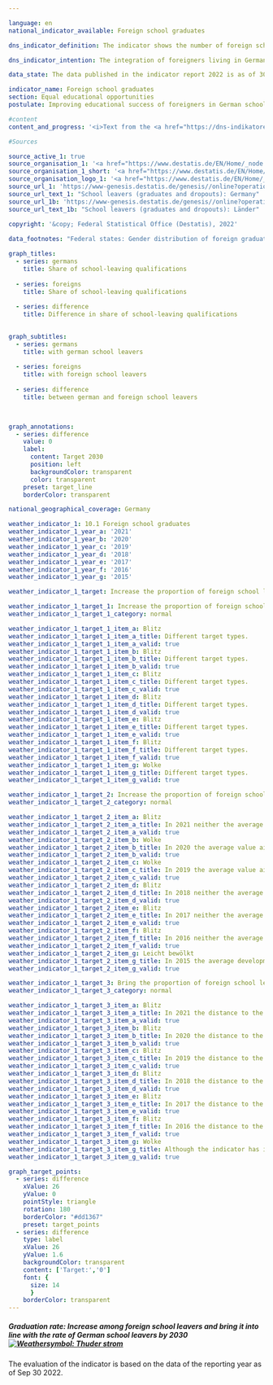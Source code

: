 ```yaml
---

language: en    
national_indicator_available: Foreign school graduates    

dns_indicator_definition: The indicator shows the number of foreign school graduates as a proportion of all the foreigners leaving schools in Germany in a particular school year. In this case, the term “graduates” refers to people who leave general-education schools with at least a Hauptschulabschluss, a lower secondary school leaving certificate.    

dns_indicator_intention: The integration of foreigners living in Germany is an important prerequisite for cohesion within our society. A necessary condition for successful integration is the acquisition of sufficient qualifications at school to open up subsequent educational and professional opportunities. The goals of the German Government are therefore to increase the share of foreign school graduates who obtain at least a lower secondary school leaving certificate and bringing it into line with the corresponding rate for German school leavers by 2030.    

data_state: The data published in the indicator report 2022 is as of 30.09.2022. The data shown on this platform is updated regularly, so that more current data may be available online than published in the <a href="https://dns-indikatoren.de/assets/publications/reports/en/2022.pdf">indicator report 2022</a>.    

indicator_name: Foreign school graduates    
section: Equal educational opportunities    
postulate: Improving educational success of foreigners in German schools    

#content     
content_and_progress: '<i>Text from the <a href="https://dns-indikatoren.de/assets/publications/reports/en/2022.pdf">Indicator Report 2022&nbsp;</a></i><br><br>The data for this indicator come from the school statistics compiled by the individual Länder. These statistics are generally derived from a full census for which a disclosure obligation applies. The Federal Statistical Office collates them to create a national result on the basis of the catalogue of definitions compiled by the Standing Conference of the Ministers of Education and Cultural Affairs. It is difficult to aggregate the Länder findings into a national whole because of the Länders’ different education policies with regard to, for example, moving between schools or the creation of qualification pathways for vocational schools. Even formal rules for how the disparate elements should be counted can only partially offset this difficulty.<br><br>Graduates are former pupils who have left a particular type of school with the relevant school leaving certificate. They include those who have moved to another general-education school to pursue an additional qualification.<br><br>Foreigners are defined as all those who are not German under Article 116&nbsp;(1) of the Basic Law, <abbr title="that is to say (id est)">i.e.</abbr> who do not possess German citizenship. They include people who are stateless or whose citizenship status is unclear. Germans who also possess citizenship of another country do not count as foreigners.<br><br>In 2019, the proportion of all foreign school leavers who obtained at least a lower secondary school leaving certificate was 82.4%. This represents a slight increase compared with the previous year. If one splits the figures by gender, female foreign school leavers graduated at a rate of 85.5%, while the proportion was lower among their male counterparts, at 79.5%. The proportion of German school leavers obtaining at least a lower secondary school leaving certificate has remained fairly stable, most recently recorded as 94.5%.<br><br>The gap between the share of foreign and German pupils graduating from school has risen slightly from 11.9&nbsp;percentage points in 1996&nbsp;to 12.2&nbsp;percentage points in 2019. After tending towards convergence until 2013, the figures diverged again until 2017&nbsp;and have remained almost parallel since.<br><br>To break the figures down by types of certificate obtained, 31.0% of foreign pupils who graduated from general schools achieved a lower secondary school leaving certificate in 2019, while 36.8% completed their schooling with an intermediate secondary school leaving certificate and 14.5% gained university-entrance qualifications. Among German school graduates, 15.5% received a lower secondary school leaving certificate, 42.7% gained an intermediate secondary school leaving certificate and 36.8% earned university-entrance qualifications. This leaves young foreigners considerably under-represented in comparison to Germans, especially when it comes to the higher-level school leaving certificates.'    

#Sources    

source_active_1: true
source_organisation_1: '<a href="https://www.destatis.de/EN/Home/_node.html">Federal Statistical Office</a>'
source_organisation_1_short: '<a href="https://www.destatis.de/EN/Home/_node.html">Federal Statistical Office</a>'
source_organisation_logo_1: '<a href="https://www.destatis.de/EN/Home/_node.html"><img src="https://dnsUpgradeEnvironment.github.io/dns-indicators/public/OrgImgEn/destatis.png" alt="Federal Statistical Office" title=" Click here to visit the homepage of the organizationFederal Statistical Office" style="height:60px; width:148px; border: transparent"/></a>'
source_url_1: 'https://www-genesis.destatis.de/genesis//online?operation=table&code=21111-0004&bypass=true&levelindex=0&levelid=1660823284613&language=en'
source_url_text_1: "School leavers (graduates and dropouts): Germany"
source_url_1b: 'https://www-genesis.destatis.de/genesis//online?operation=table&code=21111-0013&bypass=true&levelindex=1&levelid=1660810680251&language=en'
source_url_text_1b: "School leavers (graduates and dropouts): Länder"
    
copyright: '&copy; Federal Statistical Office (Destatis), 2022'    

data_footnotes: "Federal states: Gender distribution of foreign graduates/leavers partially estimated.<br>• Data based on a special evaluation."    

graph_titles: 
  - series: germans
    title: Share of school-leaving qualifications
    
  - series: foreigns
    title: Share of school-leaving qualifications
    
  - series: difference
    title: Difference in share of school-leaving qualifications
        

graph_subtitles: 
  - series: germans
    title: with german school leavers
    
  - series: foreigns
    title: with foreign school leavers
    
  - series: difference
    title: between german and foreign school leavers
        


graph_annotations:
  - series: difference
    value: 0
    label:
      content: Target 2030
      position: left
      backgroundColor: transparent
      color: transparent
    preset: target_line
    borderColor: transparent        

national_geographical_coverage: Germany    

weather_indicator_1: 10.1 Foreign school graduates
weather_indicator_1_year_a: '2021'
weather_indicator_1_year_b: '2020'
weather_indicator_1_year_c: '2019'
weather_indicator_1_year_d: '2018'
weather_indicator_1_year_e: '2017'
weather_indicator_1_year_f: '2016'
weather_indicator_1_year_g: '2015'

weather_indicator_1_target: Increase the proportion of foreign school leavers with a least a secondary general school certificate and bring into line with that of German school leavers by 2030

weather_indicator_1_target_1: Increase the proportion of foreign school leavers with a least a secondary general school certificate and bring into line with that of German school leavers by 2030
weather_indicator_1_target_1_category: normal

weather_indicator_1_target_1_item_a: Blitz
weather_indicator_1_target_1_item_a_title: Different target types.
weather_indicator_1_target_1_item_a_valid: true
weather_indicator_1_target_1_item_b: Blitz
weather_indicator_1_target_1_item_b_title: Different target types.
weather_indicator_1_target_1_item_b_valid: true
weather_indicator_1_target_1_item_c: Blitz
weather_indicator_1_target_1_item_c_title: Different target types.
weather_indicator_1_target_1_item_c_valid: true
weather_indicator_1_target_1_item_d: Blitz
weather_indicator_1_target_1_item_d_title: Different target types.
weather_indicator_1_target_1_item_d_valid: true
weather_indicator_1_target_1_item_e: Blitz
weather_indicator_1_target_1_item_e_title: Different target types.
weather_indicator_1_target_1_item_e_valid: true
weather_indicator_1_target_1_item_f: Blitz
weather_indicator_1_target_1_item_f_title: Different target types.
weather_indicator_1_target_1_item_f_valid: true
weather_indicator_1_target_1_item_g: Wolke
weather_indicator_1_target_1_item_g_title: Different target types.
weather_indicator_1_target_1_item_g_valid: true

weather_indicator_1_target_2: Increase the proportion of foreign school leavers with a least a secondary general school certificate
weather_indicator_1_target_2_category: normal

weather_indicator_1_target_2_item_a: Blitz
weather_indicator_1_target_2_item_a_title: In 2021 neither the average value nor the last change pointed in the right direction.
weather_indicator_1_target_2_item_a_valid: true
weather_indicator_1_target_2_item_b: Wolke
weather_indicator_1_target_2_item_b_title: In 2020 the average value aimed in the wrong direction or indicates stagnation, but the previous year had shown a turn in the desired direction.
weather_indicator_1_target_2_item_b_valid: true
weather_indicator_1_target_2_item_c: Wolke
weather_indicator_1_target_2_item_c_title: In 2019 the average value aimed in the wrong direction or indicates stagnation, but the previous year had shown a turn in the desired direction.
weather_indicator_1_target_2_item_c_valid: true
weather_indicator_1_target_2_item_d: Blitz
weather_indicator_1_target_2_item_d_title: In 2018 neither the average value nor the last change pointed in the right direction.
weather_indicator_1_target_2_item_d_valid: true
weather_indicator_1_target_2_item_e: Blitz
weather_indicator_1_target_2_item_e_title: In 2017 neither the average value nor the last change pointed in the right direction.
weather_indicator_1_target_2_item_e_valid: true
weather_indicator_1_target_2_item_f: Blitz
weather_indicator_1_target_2_item_f_title: In 2016 neither the average value nor the last change pointed in the right direction.
weather_indicator_1_target_2_item_f_valid: true
weather_indicator_1_target_2_item_g: Leicht bewölkt
weather_indicator_1_target_2_item_g_title: In 2015 the average development aimed in the right direction, but in the previous year there had been a development in the wrong direction or no change at all.
weather_indicator_1_target_2_item_g_valid: true

weather_indicator_1_target_3: Bring the proportion of foreign school leavers with a least a secondary general school certificate into line with that of German school leavers by 2030
weather_indicator_1_target_3_category: normal

weather_indicator_1_target_3_item_a: Blitz
weather_indicator_1_target_3_item_a_title: In 2021 the distance to the target was constantly high or had increased. Thus, the indicator did not develop in the desired direction.
weather_indicator_1_target_3_item_a_valid: true
weather_indicator_1_target_3_item_b: Blitz
weather_indicator_1_target_3_item_b_title: In 2020 the distance to the target was constantly high or had increased. Thus, the indicator did not develop in the desired direction.
weather_indicator_1_target_3_item_b_valid: true
weather_indicator_1_target_3_item_c: Blitz
weather_indicator_1_target_3_item_c_title: In 2019 the distance to the target was constantly high or had increased. Thus, the indicator did not develop in the desired direction.
weather_indicator_1_target_3_item_c_valid: true
weather_indicator_1_target_3_item_d: Blitz
weather_indicator_1_target_3_item_d_title: In 2018 the distance to the target was constantly high or had increased. Thus, the indicator did not develop in the desired direction.
weather_indicator_1_target_3_item_d_valid: true
weather_indicator_1_target_3_item_e: Blitz
weather_indicator_1_target_3_item_e_title: In 2017 the distance to the target was constantly high or had increased. Thus, the indicator did not develop in the desired direction.
weather_indicator_1_target_3_item_e_valid: true
weather_indicator_1_target_3_item_f: Blitz
weather_indicator_1_target_3_item_f_title: In 2016 the distance to the target was constantly high or had increased. Thus, the indicator did not develop in the desired direction.
weather_indicator_1_target_3_item_f_valid: true
weather_indicator_1_target_3_item_g: Wolke
weather_indicator_1_target_3_item_g_title: Although the indicator has in 2015 been moving in the desired direction toward the target, if the trend had to continued, the target would have been missed in the target year by more than 20% of the difference between the target value and the value at that time.
weather_indicator_1_target_3_item_g_valid: true    

graph_target_points:
  - series: difference
    xValue: 26
    yValue: 0
    pointStyle: triangle
    rotation: 180
    borderColor: "#dd1367"
    preset: target_points
  - series: difference
    type: label
    xValue: 26
    yValue: 1.6
    backgroundColor: transparent
    content: ['Target:','0']
    font: {
      size: 14
      }
    borderColor: transparent    
---
```



<div>
  <div class="my-header">
    <h5>Graduation rate: Increase among foreign school leavers and bring it into line with the rate of German school leavers by 2030
      <a href="https://dnsUpgradeEnvironment.github.io/dns-indicators/en/status"><img src="https://g205sdgs.github.io/sdg-indicators/public/Wettersymbole/Blitz.png" title="Different target types." alt="Weathersymbol: Thuder strom"/>
      </a>
    </h5>
  </div>
</div>
<div class="my-header-note">The evaluation of the indicator is based on the data of the reporting year  as of Sep 30 2022.
</div>